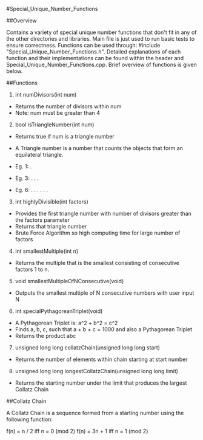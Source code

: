#Special_Unique_Number_Functions

##Overview

Contains a variety of special unique number functions that don't fit in any of the other directories and libraries.
Main file is just used to run basic tests to ensure correctness. Functions can be used through: #include "Special_Unique_Number_Functions.h".
Detailed explanations of each function and their implementations can be found within the header and Special_Unique_Number_Functions.cpp.
Brief overview of functions is given below.

##Functions

1. int numDivisors(int num)
  * Returns the number of divisors within num
  * Note: num must be greater than 4
2. bool isTriangleNumber(int num)
  * Returns true if num is a triangle number
  * A Triangle number is a number that counts the objects that form an equilateral triangle.
  * Eg. 1:		.

  * Eg. 3:		.
  			   . .

  * Eg. 6:		.
  			   . .
  			  . . .
3. int highlyDivisible(int factors)
  * Provides the first triangle number with number of divisors greater than the factors parameter
  * Returns that triangle number
  * Brute Force Algorithm so high computing time for large number of factors
4. int smallestMultiple(int n)
  * Returns the multiple that is the smallest consisting of consecutive factors 1 to n.
5. void smallestMultipleOfNConsecutive(void)
  * Outputs the smallest multiple of N consecutive numbers with user input N
6. int specialPythagoreanTriplet(void)
  * A Pythagorean Triplet is: a^2 + b^2 = c^2
  * Finds a, b, c, such that a + b + c = 1000 and also a Pythagorean Triplet
  * Returns the product abc
7. unsigned long long collatzChain(unsigned long long start)
  * Returns the number of elements within chain starting at start number
8. unsigned long long longestCollatzChain(unsigned long long limit)
  * Returns the starting number under the limit that produces the largest Collatz Chain

##Collatz Chain

A Collatz Chain is a sequence formed from a starting number using the following function:

f(n) = n / 2 iff n = 0 (mod 2)
f(n) = 3n + 1 iff n = 1 (mod 2)
